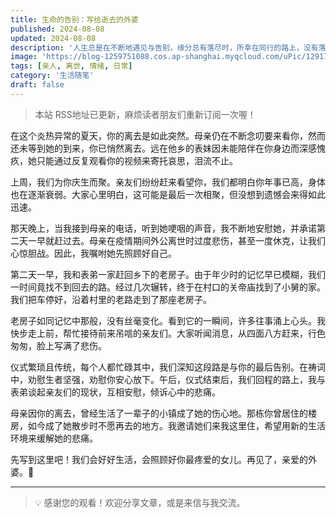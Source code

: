 ```yaml
---
title: 生命的告别：写给逝去的外婆
published: 2024-08-08
updated: 2024-08-08
description: '人生总是在不断地遇见与告别，缘分总有落尽时，所幸在同行的路上，没有落下太多遗憾。'
image: 'https://blog-1259751088.cos.ap-shanghai.myqcloud.com/uPic/1291723111260_.pic.jpg'
tags: [亲人, 离世, 情绪, 日常]
category: '生活随笔'
draft: false
---
```


> 本站 RSS地址已更新，麻烦读者朋友们重新订阅一次喔！

<!-- ![](https://blog-1259751088.cos.ap-shanghai.myqcloud.com/uPic/1291723111260_.pic.jpg) -->

在这个炎热异常的夏天，你的离去是如此突然。母亲仍在不断念叨要来看你，然而还未等到她的到来，你已悄然离去。远在他乡的表妹因未能陪伴在你身边而深感愧疚，她只能通过反复观看你的视频来寄托哀思，泪流不止。

上周，我们为你庆生而聚。亲友们纷纷赶来看望你，我们都明白你年事已高，身体也在逐渐衰弱。大家心里明白，这可能是最后一次相聚，但没想到遗憾会来得如此迅速。

那天晚上，当我接到母亲的电话，听到她哽咽的声音，我不断地安慰她，并承诺第二天一早就赶过去。母亲在疫情期间外公离世时过度悲伤，甚至一度休克，让我们心惊胆战。因此，我嘱咐她先照顾好自己。

第二天一早，我和表弟一家赶回乡下的老房子。由于年少时的记忆早已模糊，我们一时间竟找不到回去的路。经过几次辗转，终于在村口的关帝庙找到了小舅的家。我们把车停好，沿着村里的老路走到了那座老房子。

老房子如同记忆中那般，没有丝毫变化。看到它的一瞬间，许多往事涌上心头。我快步走上前，帮忙接待前来吊唁的亲友们。大家听闻消息，从四面八方赶来，行色匆匆，脸上写满了悲伤。

仪式繁琐且传统，每个人都忙碌其中，我们深知这段路是与你的最后告别。在祷词中，劝慰生者坚强，劝慰你安心放下。午后，仪式结束后，我们回程的路上，我与表弟谈起亲友们的现状，互相安慰，倾诉心中的悲痛。

<!-- ![](https://blog-1259751088.cos.ap-shanghai.myqcloud.com/uPic/1301723111306_.pic.jpg) -->

母亲因你的离去，曾经生活了一辈子的小镇成了她的伤心地。那栋你曾居住的楼房，如今成了她散步时不愿再去的地方。我邀请她们来我这里住，希望用新的生活环境来缓解她的悲痛。

先写到这里吧！我们会好好生活，会照顾好你最疼爱的女儿。再见了，亲爱的外婆。👋

---

> 💡 感谢您的观看！欢迎分享文章，或是来信与我交流。